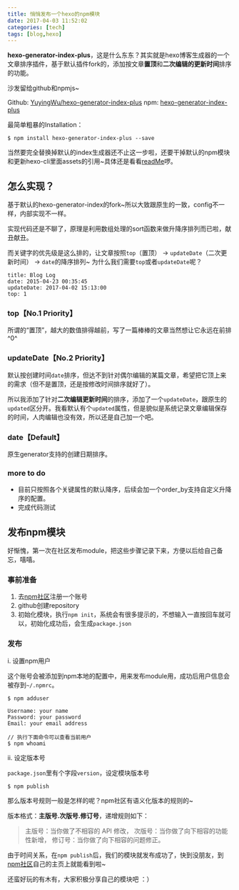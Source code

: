 ```yaml
---
title: 悄悄发布一个hexo的npm模块
date: 2017-04-03 11:52:02
categories: [tech]
tags: [blog,hexo]
---
```


**hexo-generator-index-plus**，这是什么东东？其实就是hexo博客生成器的一个文章排序插件，基于默认插件fork的，添加按文章**置顶**和**二次编辑的更新时间**排序的功能。

沙发留给github和npmjs~

Github: [YuyingWu/hexo-generator-index-plus](https://github.com/YuyingWu/hexo-generator-index-plus)
npm: [hexo-generator-index-plus](https://www.npmjs.com/package/hexo-generator-index-plus)

最简单粗暴的Installation：
```
$ npm install hexo-generator-index-plus --save
```

<!-- more -->

当然要完全替换掉默认的index生成器还不止这一步啦，还要干掉默认的npm模块和更新hexo-cli里面assets的引用~具体还是看看[readMe](https://www.npmjs.com/package/hexo-generator-index-plus#installation)啰。

## 怎么实现？

基于默认的hexo-generator-index的fork~所以大致跟原生的一致，config不一样，内部实现不一样。

实现代码还是不聊了，原理是利用数组处理的sort函数来做升降序排列而已啦，献丑献丑。

而关键字的优先级是这么排的，让文章按照`top`（置顶） -> `updateDate`（二次更新时间） -> `date`的降序排列~ 为什么我们需要`top`或者`updateDate`呢？

```
title: Blog Log
date: 2015-04-23 00:35:45
updateDate: 2017-04-02 15:13:00
top: 1
```

### top【No.1 Priority】

所谓的“置顶”，越大的数值排得越前，写了一篇棒棒的文章当然想让它永远在前排 ^0^

### updateDate【No.2 Priority】

默认按创建时间`date`排序，但达不到针对偶尔编辑的某篇文章，希望把它顶上来的需求（但不是置顶，还是按修改时间排序就好了）。

所以我添加了针对**二次编辑更新时间**的排序，添加了一个`updateDate`，跟原生的`updated`区分开。我看默认有个`updated`属性，但是貌似是系统记录文章编辑保存的时间，人肉编辑也没有效，所以还是自己加一个吧。

### date【Default】

原生generator支持的创建日期排序。

### more to do

* 目前只按照各个关键属性的默认降序，后续会加一个order_by支持自定义升降序的配置。
* 完成代码测试

## 发布npm模块

好惭愧，第一次在社区发布module，把这些步骤记录下来，方便以后给自己备忘，嘻嘻。

### 事前准备

1. 去[npm社区](https://www.npmjs.com)注册一个账号
2. github创建repository
3. 初始化模块，执行`npm init`，系统会有很多提示的，不想输入一直按回车就可以，初始化成功后，会生成`package.json`

### 发布

i. 设置npm用户

这个账号会被添加到npm本地的配置中，用来发布module用，成功后用户信息会被存到`~/.npmrc`。

```
$ npm adduser

Username: your name
Password: your password
Email: your email address

// 执行下面命令可以查看当前用户
$ npm whoami
```

ii. 设定版本号

`package.json`里有个字段`version`，设定模块版本号

```
$ npm publish
```

那么版本号规则一般是怎样的呢？npm社区有语义化版本的规则的~

版本格式：**主版号.次版号.修订号**，递增规则如下：

> 主版号：当你做了不相容的 API 修改，
> 次版号：当你做了向下相容的功能性新增，
> 修订号：当你做了向下相容的问题修正。

由于时间关系，在`npm publish`后，我们的模块就发布成功了，快到没朋友，到[npm社区](https://www.npmjs.com)自己的主页上就能看到啦~ 

还蛮好玩的有木有，大家积极分享自己的模块吧 ：）
